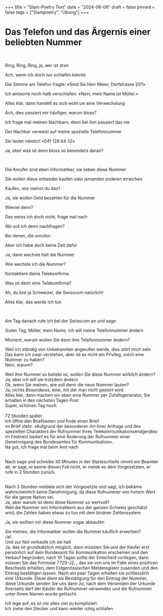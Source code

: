 +++
title = "Slam-Poetry Text"
date = "2024-06-06"
draft = false
pinned = false
tags = ["Slampoetry", "Übung"]
+++


# Das Telefon und das Ärgernis einer beliebten Nummer

 

Ring, Ring, Ring, ja, wer ist dran

Ach, wenn ich doch nur schlafen könnte

Die Stimme am Telefon fragte: «Sind Sie Herr Meier, Dorfstrasse 20?»

Ich antworte noch halb verschlafen: «Nein, mein Name ist Müller.»

Alles klar, dann handelt es sich wohl um eine Verwechslung

Ach, dies passiert mir häufiger, warum bloss?

Ich frage mal meinen Nachbarn, denn bei ihm passiert das nie

Der Nachbar verweist auf meine spezielle Telefonnummer

Sie lautet nämlich «041 128 64 32»

Ja, aber was ist denn bloss so besonders daran?

 

Die Anrufer sind eben Informatiker, sie lieben diese Nummer

Sie wollen diese entweder kaufen oder jemanden anderen erreichen

Kaufen, wie meinst du das?

Ja, sie wollen Geld bezahlen für die Nummer

Wieviel denn?

Das weiss ich doch nicht, frage mal nach

Wo soll ich denn nachfragen?

Bei denen, die anrufen

Aber ich habe doch keine Zeit dafür

Ja, dann wechsle halt die Nummer

Wie wechsle ich die Nummer?

Kontaktiere deine Telekomfirma

Was ist denn eine Telekomfirma?

Ah, du bist ja Schweizer, die Swisscom natürlich!

Alles klar, das werde ich tun

 

Am Tag danach rufe ich bei der Swisscom an und sage:

Guten Tag, Müller, mein Name, ich will meine Telefonnummer ändern

Moment, warum wollen Sie denn ihre Telefonnummer ändern?

Weil ich ständig von Unbekannten angerufen werde, dies stört mich sehr\
Das kann ich zwar verstehen, aber ist es nicht ein Privileg, solch eine Nummer zu haben?\
Nein, warum? 

Weil Ihre Nummer so beliebt ist, wollen Sie diese Nummer wirklich ändern?\
Ja, aber ich will sie trotzdem ändern\
Ok, wenn Sie meinen, wie soll denn die neue Nummer lauten?\
Ja, nichts Besonderes, eine, mit der man nicht gestört wird\
Alles klar, dann machen wir eben eine Nummer per Zufallsgenerator, Sie erhalten in den nächsten Tagen Post\
Super, schönen Tag noch.\
\
72 Stunden später\
Ich öffne den Briefkasten und finde einen Brief\
im Brief steht: «Aufgrund der besonderen Art Ihrer Anfrage und des speziellen Charakters der Rufnummer Ihres Telekommunikationsendgerätes im Festnetz bedarf es für eine Änderung der Rufnummer einer Genehmigung des Bundesamtes für Kommunikation».\
Na gut, ich frage mal beim Amt nach

\
Nach sage und schreibe 30 Minuten in der Warteschleife nimmt ein Beamter ab, er sagt, er kenne diesen Fall nicht, er melde es dem Vorgesetzten, er rufe in 2 Stunden zurück

\
Nach 3 Stunden meldete sich der Vorgesetzte und sagt, ich bekäme wahrscheinlich keine Genehmigung, da diese Rufnummer von hohem Wert für die ganze Nation sei.\
Ja, aber warum ist denn diese Nummer so wertvoll?\
Weil die Nummer von Informatikern aus der ganzen Schweiz geschätzt wird, die Zahlen haben etwas zu tun mit dem binären Zahlensystem

Ja, sie wollten mir diese Nummer sogar abkaufen

Sie meinen, die Informatiker wollen die Nummer käuflich erwerben?\
Ja!\
Und zur Not verkaufe ich sie halt\
Ja, das ist grundsätzlich möglich, dann müssten Sie und der Käufer erst persönlich auf dem Bundesamt für Kommunikation erscheinen und den Verkauf begründen, nach 10 Tagen sollte der Entscheid vorliegen, dann müssen Sie das Formular 7720-J2, , das sie von uns im Falle eines positiven Bescheids erhalten, dem Eidgenössischen Melderegister zusenden und den Eintrag bestätigen lassen. Nach ein paar Tagen erhalten sie schliesslich eine Urkunde. Diese dient als Bestätigung für den Eintrag der Nummer, diese Urkunde senden Sie uns dann zu, nach dem Versenden der Urkunde Ihrerseits darf der Käufer die Rufnummer verwenden und die Rufnummer unter Ihrem Namen wurde gelöscht.

Ich lege auf, es ist mir alles viel zu kompliziert.\
Ich ziehe den Stecker und kann wieder ruhig schlafen
